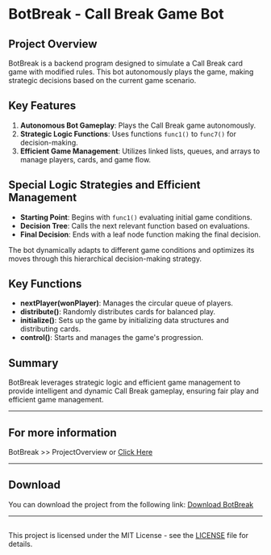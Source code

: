 # BotBreak - Call Break Game Bot

## Project Overview

BotBreak is a backend program designed to simulate a Call Break card game with modified rules. This bot autonomously plays the game, making strategic decisions based on the current game scenario.

## Key Features

1. **Autonomous Bot Gameplay**: Plays the Call Break game autonomously.
2. **Strategic Logic Functions**: Uses functions `func1()` to `func7()` for decision-making.
3. **Efficient Game Management**: Utilizes linked lists, queues, and arrays to manage players, cards, and game flow.

## Special Logic Strategies and Efficient Management

- **Starting Point**: Begins with `func1()` evaluating initial game conditions.
- **Decision Tree**: Calls the next relevant function based on evaluations.
- **Final Decision**: Ends with a leaf node function making the final decision.

The bot dynamically adapts to different game conditions and optimizes its moves through this hierarchical decision-making strategy.

## Key Functions

- **nextPlayer(wonPlayer)**: Manages the circular queue of players.
- **distribute()**: Randomly distributes cards for balanced play.
- **initialize()**: Sets up the game by initializing data structures and distributing cards.
- **control()**: Starts and manages the game's progression.

## Summary

BotBreak leverages strategic logic and efficient game management to provide intelligent and dynamic Call Break gameplay, ensuring fair play and efficient game management.

---

## For more information
BotBreak >> ProjectOverview  or  [Click Here](https://github.com/prajjwalsony/Chess/blob/main/Chess/ProjectOverview.pdf)

---

## Download

You can download the project from the following link:
[Download BotBreak](https://github.com/prajjwalsony/BotBreak/archive/refs/heads/main.zip)


---

## 

This project is licensed under the MIT License - see the [LICENSE](LICENSE) file for details.
